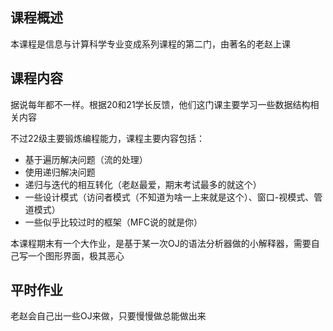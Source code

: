 ## 课程概述
本课程是信息与计算科学专业变成系列课程的第二门，由著名的老赵上课

## 课程内容
据说每年都不一样。根据20和21学长反馈，他们这门课主要学习一些数据结构相关内容

不过22级主要锻炼编程能力，课程主要内容包括：
- 基于遍历解决问题（流的处理）
- 使用递归解决问题
- 递归与迭代的相互转化（老赵最爱，期末考试最多的就这个）
- 一些设计模式（访问者模式（不知道为啥一上来就是这个）、窗口-视模式、管道模式）
- 一些似乎比较过时的框架（MFC说的就是你）

本课程期末有一个大作业，是基于某一次OJ的语法分析器做的小解释器，需要自己写一个图形界面，极其恶心

## 平时作业
老赵会自己出一些OJ来做，只要慢慢做总能做出来